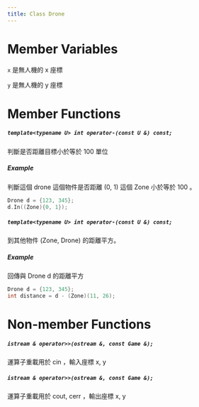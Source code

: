 ```yaml
---
title: Class Drone
---
```


# Member Variables

`x` 是無人機的 x 座標

`y` 是無人機的 y 座標

# Member Functions

##### `template<typename U> int operator-(const U &) const;`

判斷是否距離目標小於等於 100 單位

##### Example
判斷這個 drone 這個物件是否距離 (0, 1) 這個 Zone 小於等於 100 。

```cpp
Drone d = {123, 345};
d.In((Zone){0, 1});
```


##### `template<typename U> int operator-(const U &) const;`

到其他物件 (Zone, Drone) 的距離平方。

##### Example
回傳與 Drone d 的距離平方

```cpp
Drone d = {123, 345};
int distance = d - (Zone)(11, 26);
```

# Non-member Functions

##### *`istream & operator>>(ostream &, const Game &);`*
運算子重載用於 cin ，輸入座標 x, y

##### *`istream & operator>>(ostream &, const Game &);`*
運算子重載用於 cout, cerr ，輸出座標 x, y
